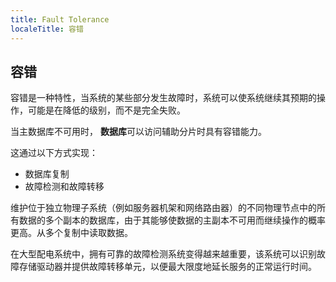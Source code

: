 ```yaml
---
title: Fault Tolerance
localeTitle: 容错
---
```

## 容错

容错是一种特性，当系统的某些部分发生故障时，系统可以使系统继续其预期的操作，可能是在降低的级别，而不是完全失败。

当主数据库不可用时， **数据库**可以访问辅助分片时具有容错能力。

这通过以下方式实现：

*   数据库复制
*   故障检测和故障转移

维护位于独立物理子系统（例如服务器机架和网络路由器）的不同物理节点中的所有数据的多个副本的数据库，由于其能够使数据的主副本不可用而继续操作的概率更高。从多个复制中读取数据。

在大型配电系统中，拥有可靠的故障检测系统变得越来越重要，该系统可以识别故障存储驱动器并提供故障转移单元，以便最大限度地延长服务的正常运行时间。